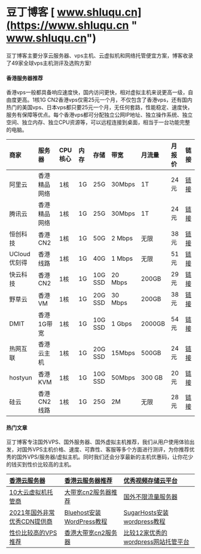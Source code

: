 # 豆丁博客 [ www.shluqu.cn](https://www.shluqu.cn " www.shluqu.cn")
豆丁博客主要分享云服务器、vps主机、云虚拟机和网络托管便宜方案，博客收录了49家全球vps主机测评及选购方案!

#### 香港服务器推荐

香港vps一般都具备响应速度快，国内访问更快，相对虚拟主机来说更高一级，自由度更高。1核1G CN2香港vps仅需25元一个月，不仅包含了香港vps，还有国内热门的美国vps、日本vps都只要25元一个月，无任何套路，性能稳定、速度快，服务有保障等优点。每个香港vps都可分配独立公网IP地址、独立操作系统、独立空间、独立内存、独立CPU资源等，可以远程连接到桌面，相当于一台功能完整的电脑。

| 商家 | 服务器 | CPU核心 | 内存 | 存储 | 带宽 | 月流量 | 月报价 |  链接 |
|  :------------  |  :------------  |  :------------  |  :------------  |  :------------  |  :------------  |  :------------  |   :------------  |   :------------  |
| 阿里云  | 香港精品网络  | 1核  | 1G  | 25G  | 30Mbps   | 1T   | 24元  | [链接](https://curl.qcloud.com/CRTvJsW9 "链接")  | 
| 腾讯云  | 香港精品网络  | 1核  | 1G  | 25G  | 30Mbps  | 1T  | 24元  | [链接](https://www.shluqu.cn/go/aliyun.html "链接") | 
| 恒创科技 | 香港CN2 | 1核 | 1G  | 50G  | 2 Mbps  | 无限  | 38元 | [链接](http://my.henghost.com/aff.php?aff=7209 "链接") | 
| UCloud<br>优刻得   | 香港线路  | 1核  | 1G  | 40G  | 1 Mbps  | 无限  | 51元  | [链接](https://www.ucloud.cn/ "链接") | 
| 快云科技 | 香港CN2 | 1核 | 1G | 10G<br>SSD | 20 Mbps | 200GB | 29元 | [链接](http://www.345idc.com/aff/CJKWVOXC "链接") | 
| 野草云 | 香港VM | 1核 | 1G | 20G<br>SSD | 30 Mbps | 200GB | 38元 | [链接](https://my.yecaoyun.com/aff.php?aff=1601 "链接") | 
| DMIT | 香港1G带宽 | 1核 | 1G | 10G<br>SSD | 1 Gbps | 2000GB | 54元 | [链接](https://www.dmit.io/aff.php?aff=3484 "链接") | 
| 热网互联 | 香港云主机 | 1核 | 1G | 20G<br>SSD | 15Mbps | 500GB | 24元 | [链接](https://www.hotiis.com/?ref=ZCFHqlag "链接") | 
| hostyun | 香港KVM | 1核 | 1G | 10G<br>SSD | 50Mbps | 300 GB | 20元 | [链接](https://my.hostyun.com/page.aspx?c=referral&amp;u=26481 "链接") | 
| 硅云 | 香港CN2线路 | 1核 | 1G | 25G | 2M | 无限 | 28元 | [链接](https://www.vpsor.cn?userCode=ph15c53 "链接") | 
                               

#### 热门文章

豆丁博客专注国外VPS、国外服务器、国外虚拟主机推荐，我们从用户使用体验出发，对国外VPS主机价格、速度、可靠性、客服等多个方面进行测评，为你推荐优秀的国外VPS/服务器/虚拟主机。同时我们还会分享最新的主机优惠码，让你花少的钱买到性价比较高的主机。


| [香港云服务器](https://www.shluqu.cn/17.html "香港云服务器")  | [香港云服务器推荐](https://www.shluqu.cn/17.html "香港云服务器推荐")  |  [优秀视频存储云平台](https://www.shluqu.cn/2991.html "优秀视频存储云平台") |
| :------------ | :------------ | :------------ |
|  [10大云虚拟机托管商](https://www.shluqu.cn/2553.html "10大云虚拟机托管商") |  [大带宽cn2服务器推荐](https://www.shluqu.cn/18.html "大带宽cn2服务器推荐") |  [国外不限流量服务器](https://www.shluqu.cn/2570.html "国外不限流量服务器") |
|  [2021年国外非常优秀CDN提供商](https://www.shluqu.cn/3165.html "2021年国外非常优秀CDN提供商") |  [Bluehost安装WordPress教程](https://www.shluqu.cn/2580.html "Bluehost安装WordPress教程") |  [SugarHosts安装wordpress教程](https://www.shluqu.cn/2816.html "SugarHosts安装wordpress教程") |
| [性价比较高的VPS推荐](https://www.shluqu.cn/sample-page "性价比较高的VPS推荐")  | [香港大带宽cn2服务器](https://www.shluqu.cn/18.html "香港大带宽cn2服务器")  |  [比较12家优秀的wordpress网站托管平台](https://www.shluqu.cn/2784.html "比较12家优秀的wordpress网站托管平台") |  [2022年便宜的云虚拟机推荐](https://www.shluqu.cn/16.html "2022年便宜的云虚拟机推荐") |

